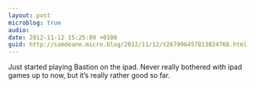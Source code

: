 ```yaml
---
layout: post
microblog: true
audio: 
date: 2012-11-12 15:25:09 +0100
guid: http://samdeane.micro.blog/2012/11/12/t267996457813024768.html
---
```

Just started playing Bastion on the ipad. Never really bothered with ipad games up to now, but it’s really rather good so far.
